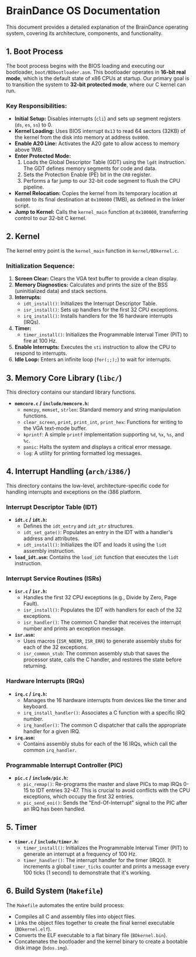 # BrainDance OS Documentation

This document provides a detailed explanation of the BrainDance operating system, covering its architecture, components, and functionality.

## 1. Boot Process

The boot process begins with the BIOS loading and executing our bootloader, `boot/BDbootloader.asm`. This bootloader operates in **16-bit real mode**, which is the default state of x86 CPUs at startup. Our primary goal is to transition the system to **32-bit protected mode**, where our C kernel can run.

### Key Responsibilities:
- **Initial Setup:** Disables interrupts (`cli`) and sets up segment registers (`ds`, `es`, `ss`) to 0.
- **Kernel Loading:** Uses BIOS interrupt `0x13` to read 64 sectors (32KB) of the kernel from the disk into memory at address `0x8000`.
- **Enable A20 Line:** Activates the A20 gate to allow access to memory above 1MB.
- **Enter Protected Mode:**
    1.  Loads the Global Descriptor Table (GDT) using the `lgdt` instruction. The GDT defines memory segments for code and data.
    2.  Sets the Protection Enable (PE) bit in the `CR0` register.
    3.  Performs a far jump to our 32-bit code segment to flush the CPU pipeline.
- **Kernel Relocation:** Copies the kernel from its temporary location at `0x8000` to its final destination at `0x100000` (1MB), as defined in the linker script.
- **Jump to Kernel:** Calls the `kernel_main` function at `0x100000`, transferring control to our 32-bit C kernel.

## 2. Kernel

The kernel entry point is the `kernel_main` function in `kernel/BDkernel.c`.

### Initialization Sequence:
1.  **Screen Clear:** Clears the VGA text buffer to provide a clean display.
2.  **Memory Diagnostics:** Calculates and prints the size of the BSS (uninitialized data) and stack sections.
3.  **Interrupts:**
    -   `idt_install()`: Initializes the Interrupt Descriptor Table.
    -   `isr_install()`: Sets up handlers for the first 32 CPU exceptions.
    -   `irq_install()`: Installs handlers for the 16 hardware interrupts (IRQs).
4.  **Timer:**
    -   `timer_install()`: Initializes the Programmable Interval Timer (PIT) to fire at 100 Hz.
5.  **Enable Interrupts:** Executes the `sti` instruction to allow the CPU to respond to interrupts.
6.  **Idle Loop:** Enters an infinite loop (`for(;;);`) to wait for interrupts.

## 3. Memory Core Library (`libc/`)

This directory contains our standard library functions.

- **`memcore.c` / `include/memcore.h`:**
    -   `memcpy`, `memset`, `strlen`: Standard memory and string manipulation functions.
    -   `clear_screen`, `print`, `print_int`, `print_hex`: Functions for writing to the VGA text-mode buffer.
    -   `kprintf`: A simple `printf` implementation supporting `%d`, `%x`, `%s`, and `%c`.
    -   `panic`: Halts the system and displays a critical error message.
    -   `log`: A utility for printing formatted log messages.

## 4. Interrupt Handling (`arch/i386/`)

This directory contains the low-level, architecture-specific code for handling interrupts and exceptions on the i386 platform.

### Interrupt Descriptor Table (IDT)
- **`idt.c` / `idt.h`:**
    -   Defines the `idt_entry` and `idt_ptr` structures.
    -   `idt_set_gate()`: Populates an entry in the IDT with a handler's address and attributes.
    -   `idt_install()`: Initializes the IDT and loads it using the `lidt` assembly instruction.
- **`load_idt.asm`:** Contains the `load_idt` function that executes the `lidt` instruction.

### Interrupt Service Routines (ISRs)
- **`isr.c` / `isr.h`:**
    -   Handles the first 32 CPU exceptions (e.g., Divide by Zero, Page Fault).
    -   `isr_install()`: Populates the IDT with handlers for each of the 32 exceptions.
    -   `isr_handler()`: The common C handler that receives the interrupt number and prints an exception message.
- **`isr.asm`:**
    -   Uses macros (`ISR_NOERR`, `ISR_ERR`) to generate assembly stubs for each of the 32 exceptions.
    -   `isr_common_stub`: The common assembly stub that saves the processor state, calls the C handler, and restores the state before returning.

### Hardware Interrupts (IRQs)
- **`irq.c` / `irq.h`:**
    -   Manages the 16 hardware interrupts from devices like the timer and keyboard.
    -   `irq_install_handler()`: Associates a C function with a specific IRQ number.
    -   `irq_handler()`: The common C dispatcher that calls the appropriate handler for a given IRQ.
- **`irq.asm`:**
    -   Contains assembly stubs for each of the 16 IRQs, which call the common `irq_handler`.

### Programmable Interrupt Controller (PIC)
- **`pic.c` / `include/pic.h`:**
    -   `pic_remap()`: Re-programs the master and slave PICs to map IRQs 0-15 to IDT entries 32-47. This is crucial to avoid conflicts with the CPU exceptions, which occupy the first 32 entries.
    -   `pic_send_eoi()`: Sends the "End-Of-Interrupt" signal to the PIC after an IRQ has been handled.

## 5. Timer
- **`timer.c` / `include/timer.h`:**
    -   `timer_install()`: Initializes the Programmable Interval Timer (PIT) to generate an interrupt at a frequency of 100 Hz.
    -   `timer_handler()`: The interrupt handler for the timer (IRQ0). It increments a global `timer_ticks` counter and prints a message every 100 ticks (1 second) to demonstrate that it's working.

## 6. Build System (`Makefile`)
The `Makefile` automates the entire build process:
- Compiles all C and assembly files into object files.
- Links the object files together to create the final kernel executable (`BDkernel.elf`).
- Converts the ELF executable to a flat binary file (`BDkernel.bin`).
- Concatenates the bootloader and the kernel binary to create a bootable disk image (`bdos.img`).